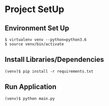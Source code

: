 # Project SetUp
## Environment Set Up
```
$ virtualenv venv --python=python3.6
$ source venv/bin/activate
```
## Install Libraries/Dependencies
```
(venv)$ pip install -r requirements.txt

```

## Run Application 
```
(venv)$ python main.py

```
